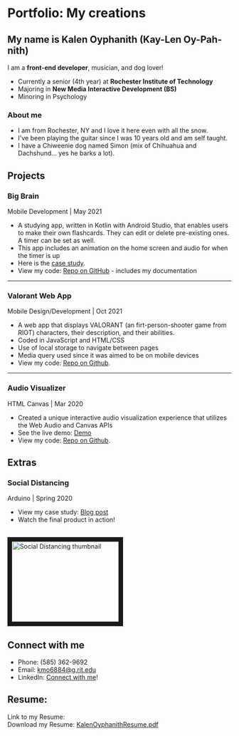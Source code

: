 # Portfolio: My creations

## My name is Kalen Oyphanith (Kay-Len Oy-Pah-nith)

I am a **front-end developer**, musician, and dog lover!

- Currently a senior (4th year) at **Rochester Institute of Technology**
- Majoring in **New Media Interactive Development (BS)**
- Minoring in Psychology

### About me
- I am from Rochester, NY and I love it here even with all the snow.
- I've been playing the guitar since I was 10 years old and am self taught. 
- I have a Chiweenie dog named Simon (mix of Chihuahua and Dachshund... yes he barks a lot).

## Projects
### **Big Brain**
Mobile Development | May 2021

- A studying app, written in Kotlin with Android Studio, that enables users to make their own flashcards. They can edit or delete pre-existing ones. A timer can be set as well.
- This app includes an animation on the home screen and audio for when the timer is up
- Here is the [case study][bigbrain].
- View my code: [Repo on GitHub][bigbraincode] - includes my documentation

<hr>

### **Valorant Web App**
Mobile Design/Development | Oct 2021

- A web app that displays VALORANT (an firt-person-shooter game from RIOT) characters, their description, and their abilities.
- Coded in JavaScript and HTML/CSS
- Use of local storage to navigate between pages
- Media query used since it was aimed to be on mobile devices
- View my code: [Repo on Github][valorantwebapp].

<hr>

### **Audio Visualizer**
HTML Canvas | Mar 2020

- Created a unique interactive audio visualization experience that utilizes the Web Audio and Canvas APIs
- See the live demo: [Demo][audiovislive]
- View my code: [Repo on Github][audiovis].

## Extras
### **Social Distancing**
Arduino | Spring 2020

- View my case study: [Blog post][socialdis]
- Watch the final product in action!
<br>
<a href="https://www.youtube.com/watch?v=0ekzd7p4OpE" target="_blank"><img src="http://i3.ytimg.com/vi/0ekzd7p4OpE/maxresdefault.jpg" 
alt="Social Distancing thumbnail" width="240" height="180" border="10" /></a>

## Connect with me
- Phone: (585) 362-9692 
- Email: kmo6884@g.rit.edu
- LinkedIn: [Connect with me][linkedin]!

## Resume:
Link to my Resume: 
<br>
Download my Resume: [KalenOyphanithResume.pdf](https://github.com/kalenoyphanith/Kalen-Oyphanith-Portfolio/files/7542599/KalenOyphanithResume.pdf)

<br />
<br />

[linkedin]: https://www.linkedin.com/in/kalenoyphanith
[bigbrain]: https://docs.google.com/presentation/d/13K17s_97AfyLZiTc2omqva7LcB6KvNwScjGSTdEghuo/edit#slide=id.gd9b827b7db_0_101
[valorantwebapp]: https://github.com/kalenoyphanith/valorant-webapp
[audiovis]: https://github.com/kalenoyphanith/audio-visualizer
[audiovislive]: https://people.rit.edu/kmo6884/330/AudioVisualizer/
[bigbraincode]: https://github.com/kalenoyphanith/big-brain.git
[socialdis]: https://kmo6884.wordpress.com/2020/05/05/social-distancing-sensor/
